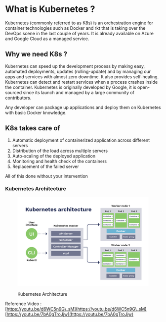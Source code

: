 # What is Kubernetes ?

Kubernetes (commonly referred to as K8s) is an orchestration engine for container technologies such as Docker and rkt that is taking over the DevOps scene in the last couple of years. It is already available on Azure and Google Cloud as a managed service.

## Why we need K8s ?

Kubernetes can speed up the development process by making easy, automated deployments, updates (rolling-update) and by managing our apps and services with almost zero downtime. It also provides self-healing. Kubernetes can detect and restart services when a process crashes inside the container. Kubernetes is originally developed by Google, it is open-sourced since its launch and managed by a large community of contributors.

Any developer can package up applications and deploy them on Kubernetes with basic Docker knowledge.

## K8s takes care of

1. Automatic deployment of containerized application across different servers
2. Distribution of the load across multiple servers
3. Auto-scaling of the deployed application
4. Monitoring and health check of the containers
5. Replacement of the failed server

All of this done without your intervention

### Kubernetes Architecture

<figure><img src="../.gitbook/assets/image (9).png" alt=""><figcaption><p>Kubernetes Architecture</p></figcaption></figure>

Reference Video : \
[https://youtu.be/d6WC5n9G\_sM](https://youtu.be/d6WC5n9G\_sM)  \
[https://youtu.be/7bA0gTroJjw](https://youtu.be/7bA0gTroJjw)
